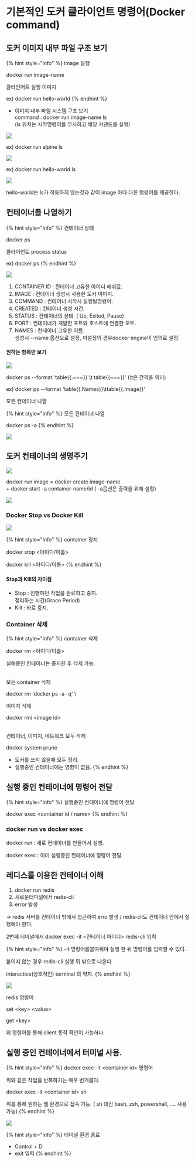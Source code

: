 # 기본적인 도커 클라이언트 명령어(Docker command)



## 도커 이미지 내부 파일 구조 보기

{% hint style="info" %}
image 실행

docker run image-name

클라인어트 실행 이미지&#x20;

ex) docker run hello-world
{% endhint %}

* 이미지 내부 파일 시스템 구조 보기\
  command : docker run image-name ls\
  (ls 위치는 시작명령어를 무시하고 해당 커맨드를 실행)

![](<../.gitbook/assets/image (7) (1).png>)

ex) docker run alpine ls

![](<../.gitbook/assets/image (1) (1) (1) (1).png>)

ex) docker run hello-world ls

![](<../.gitbook/assets/image (44) (1) (1).png>)

hello-world는 ls가 작동하지 않는것과 같이 image 마다 다른 명령어를 제공한다.



## 컨테이너들 나열하기

{% hint style="info" %}
컨테이너 상태

docker ps

클라이언트   process status

ex) docker ps
{% endhint %}

![](<../.gitbook/assets/image (35).png>)

1. CONTAINER ID : 컨테이너 고유한 아이디 해쉬값.
2. IMAGE : 컨테이너 생성시 사용한 도커 이미지.
3. COMMAND : 컨테이너 시작시 실행될명령어.
4. CREATED : 컨테이너 생성 시간.
5. STATUS : 컨테이너의 상태. ( Up, Exited, Pause)
6. PORT : 컨테이너가 개발한 포트와 호스트에 연결한 포트.
7. NAMES : 컨테이너 고유한 이름. \
   생성시 --name 옵션으로 설정, 미설정의 경우docker engine이 임의로 설정. &#x20;

#### 원하는 항목만 보기

![](<../.gitbook/assets/image (33).png>)

docker ps --format 'table{{.\~\~\~}} \t table{{\~\~\~}}' (\t은 간격을 의미) &#x20;

ex) docker ps --format 'table{{.Names}}\ttable{{.Image}}'



모든 컨테이너 나열

{% hint style="info" %}
모든 컨테이너 나열

docker ps -a
{% endhint %}

![](<../.gitbook/assets/image (40) (1).png>)

## 도커 컨테이너의 생명주기

![](<../.gitbook/assets/image (23) (1).png>)

docker run image = docker create image-name\
&#x20;                                \+ docker start -a container-name/id ( -a옵션은 출력을 위해 설정)

![](<../.gitbook/assets/image (42).png>)

### Docker Stop vs Docker Kill

![](<../.gitbook/assets/image (8) (1).png>)

{% hint style="info" %}
container 정지

docker stop <아이디/이름>

docker kill <아이디/이름>
{% endhint %}

#### Stop과 Kill의 차이점

* Stop : 진행하던 작업을 완료하고 중지. \
  정리하는 시간(Grace Period)
* Kill : 바로 중지.

### Container 삭제

{% hint style="info" %}
container 삭제

docker rm <아이디/이름>

실해중인 컨테이너는 중지한 후 삭제 가능.&#x20;

\
모든 container 삭제

docker rm 'docker ps -a -q' \


이미지 삭제

docker rmi \<image id>

\
컨테이너, 이미지, 네트워크 모두 삭제

docker system prune

* 도커를 쓰지 않을때 모두 정리.
* 실행중인 컨테이너에는 영향이 없음.
{% endhint %}

## 실행 중인 컨테이너에 명령어 전달

{% hint style="info" %}
실행중인 컨테이너에 명령어 전달

docker exec \<container id / name>
{% endhint %}

### docker run vs docker exec

docker run : 새로 컨테이너를 만들어서 실행.

docker exec : 이미 실행중인 컨테이너에 명령어 전달.

## 레디스를 이용한 컨테이너 이해

1. docker run redis
2. 새로운터미널에서  redis-cli
3. error 발생

\-> redis 서버를 컨테이너 밖에서 접근하여 erro 발생 / redis-cli도 컨테이너 안에서 실행해야 한다.

2번쩨 터미널에서 docker exec -it <컨테이너 아이디> redis-cli 입력

{% hint style="info" %}
\-it 명령어를붙여줘야 실행 한 뒤  명령어를 입력할 수 있다.&#x20;

붙이지 않는 경우 redis-cli 실행 뒤 밖으로 나온다.&#x20;

interactive(상호적인) terminal 의 약자.
{% endhint %}

![](<../.gitbook/assets/image (6) (1) (1).png>)

redis 명령어

set \<key> \<value>

get \<key>

위 명령어를 통해 client 동작 확인이 가능하다.

## 실행 중인 컨테이너에서 터미널 사용.

{% hint style="info" %}
docker exec -it \<container id> 명령어

위와 같은 작업을 반복하기는 매우 번거롭다.

docker exec -it \<container id> sh

위를 통해 원하는 쉘 환경으로 접속 가능. ( sh 대신 bash, zsh, powershall, .... 사용 가능)
{% endhint %}

![](<../.gitbook/assets/image (30) (1) (1).png>)

{% hint style="info" %}
터미널 환경 종료

* Control + D
* exit 입력
{% endhint %}
